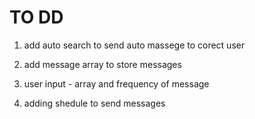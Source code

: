 # TO DD

1. add auto search to  send auto massege to corect user 

2. add message array to store messages 

3. user input - array and frequency of message

4. adding shedule to send messages